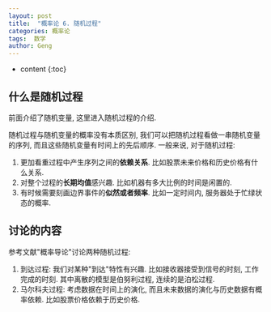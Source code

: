 ```yaml
---
layout: post
title:  "概率论 6. 随机过程"
categories: 概率论
tags:  数学
author: Geng
---
```


* content
{:toc}


## 什么是随机过程
前面介绍了随机变量, 这里进入随机过程的介绍.

随机过程与随机变量的概率没有本质区别, 我们可以把随机过程看做一串随机变量的序列, 而且这些随机变量有时间上的先后顺序. 一般来说, 对于随机过程:

1. 更加看重过程中产生序列之间的**依赖关系**. 比如股票未来价格和历史价格有什么关系.
2. 对整个过程的**长期均值**感兴趣. 比如机器有多大比例的时间是闲置的.
3. 有时候需要刻画边界事件的**似然或者频率**. 比如一定时间内, 服务器处于忙绿状态的概率.






## 讨论的内容
参考文献"概率导论"讨论两种随机过程:

1. 到达过程: 我们对某种"到达"特性有兴趣. 比如接收器接受到信号的时刻, 工作完成的时刻. 其中离散的模型是伯努利过程, 连续的是泊松过程.
2. 马尔科夫过程: 考虑数据在时间上的演化, 而且未来数据的演化与历史数据有概率依赖. 比如股票价格依赖于历史价格. 
